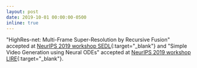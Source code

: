 ```yaml
---
layout: post
date: 2019-10-01 00:00:00-0500
inline: true
---
```


"HighRes-net: Multi-Frame Super-Resolution by Recursive Fusion" accepted at [NeurIPS 2019 workshop SEDL](https://sites.google.com/view/sedl-neurips-2019/){:target="\_blank"} and "Simple Video Generation using Neural ODEs" accepted at [NeurIPS 2019 workshop LIRE](https://sites.google.com/view/neurips2019lire){:target="\_blank"}.
